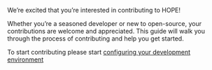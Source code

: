 We’re excited that you’re interested in contributing to HOPE!

Whether you’re a seasoned developer or new to open-source, your contributions
are welcome and appreciated. This guide will walk you through the process of
contributing and help you get started.

To start contributing please start [configuring your development environment](setup.md)
